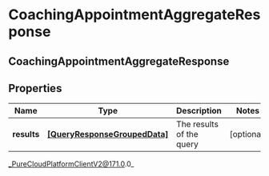 # CoachingAppointmentAggregateResponse

## CoachingAppointmentAggregateResponse

## Properties

|Name | Type | Description | Notes|
|------------ | ------------- | ------------- | -------------|
| **results** | [**[QueryResponseGroupedData]**]([QueryResponseGroupedData]) | The results of the query | [optional] |



_PureCloudPlatformClientV2@171.0.0_
